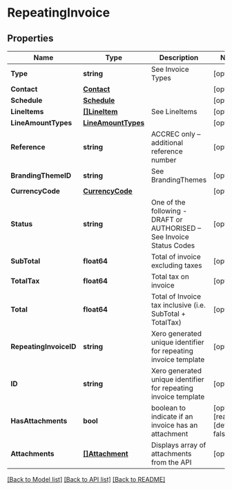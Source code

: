 # RepeatingInvoice

## Properties

Name | Type | Description | Notes
------------ | ------------- | ------------- | -------------
**Type** | **string** | See Invoice Types | [optional] 
**Contact** | [**Contact**](Contact.md) |  | [optional] 
**Schedule** | [**Schedule**](Schedule.md) |  | [optional] 
**LineItems** | [**[]LineItem**](LineItem.md) | See LineItems | [optional] 
**LineAmountTypes** | [**LineAmountTypes**](LineAmountTypes.md) |  | [optional] 
**Reference** | **string** | ACCREC only – additional reference number | [optional] 
**BrandingThemeID** | **string** | See BrandingThemes | [optional] 
**CurrencyCode** | [**CurrencyCode**](CurrencyCode.md) |  | [optional] 
**Status** | **string** | One of the following - DRAFT or AUTHORISED – See Invoice Status Codes | [optional] 
**SubTotal** | **float64** | Total of invoice excluding taxes | [optional] 
**TotalTax** | **float64** | Total tax on invoice | [optional] 
**Total** | **float64** | Total of Invoice tax inclusive (i.e. SubTotal + TotalTax) | [optional] 
**RepeatingInvoiceID** | **string** | Xero generated unique identifier for repeating invoice template | [optional] 
**ID** | **string** | Xero generated unique identifier for repeating invoice template | [optional] 
**HasAttachments** | **bool** | boolean to indicate if an invoice has an attachment | [optional] [readonly] [default to false]
**Attachments** | [**[]Attachment**](Attachment.md) | Displays array of attachments from the API | [optional] 

[[Back to Model list]](../README.md#documentation-for-models) [[Back to API list]](../README.md#documentation-for-api-endpoints) [[Back to README]](../README.md)


